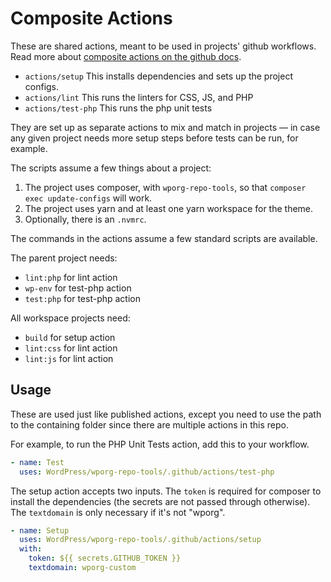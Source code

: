 # Composite Actions

These are shared actions, meant to be used in projects' github workflows. Read more about [composite actions on the github docs](https://docs.github.com/en/actions/creating-actions/creating-a-composite-action).

- `actions/setup` This installs dependencies and sets up the project configs.
- `actions/lint` This runs the linters for CSS, JS, and PHP
- `actions/test-php` This runs the php unit tests

They are set up as separate actions to mix and match in projects — in case any given project needs more setup steps before tests can be run, for example.

The scripts assume a few things about a project:

1. The project uses composer, with `wporg-repo-tools`, so that `composer exec update-configs` will work.
2. The project uses yarn and at least one yarn workspace for the theme.
3. Optionally, there is an `.nvmrc`.

The commands in the actions assume a few standard scripts are available. 

The parent project needs:

- `lint:php` for lint action
- `wp-env` for test-php action
- `test:php` for test-php action

All workspace projects need:

- `build` for setup action
- `lint:css` for lint action
- `lint:js` for lint action

## Usage

These are used just like published actions, except you need to use the path to the containing folder since there are multiple actions in this repo.

For example, to run the PHP Unit Tests action, add this to your workflow.

```yml
- name: Test
  uses: WordPress/wporg-repo-tools/.github/actions/test-php
```

The setup action accepts two inputs. The `token` is required for composer to install the dependencies (the secrets are not passed through otherwise). The `textdomain` is only necessary if it's not "wporg".

```yml
- name: Setup
  uses: WordPress/wporg-repo-tools/.github/actions/setup
  with:
    token: ${{ secrets.GITHUB_TOKEN }}
    textdomain: wporg-custom
```
